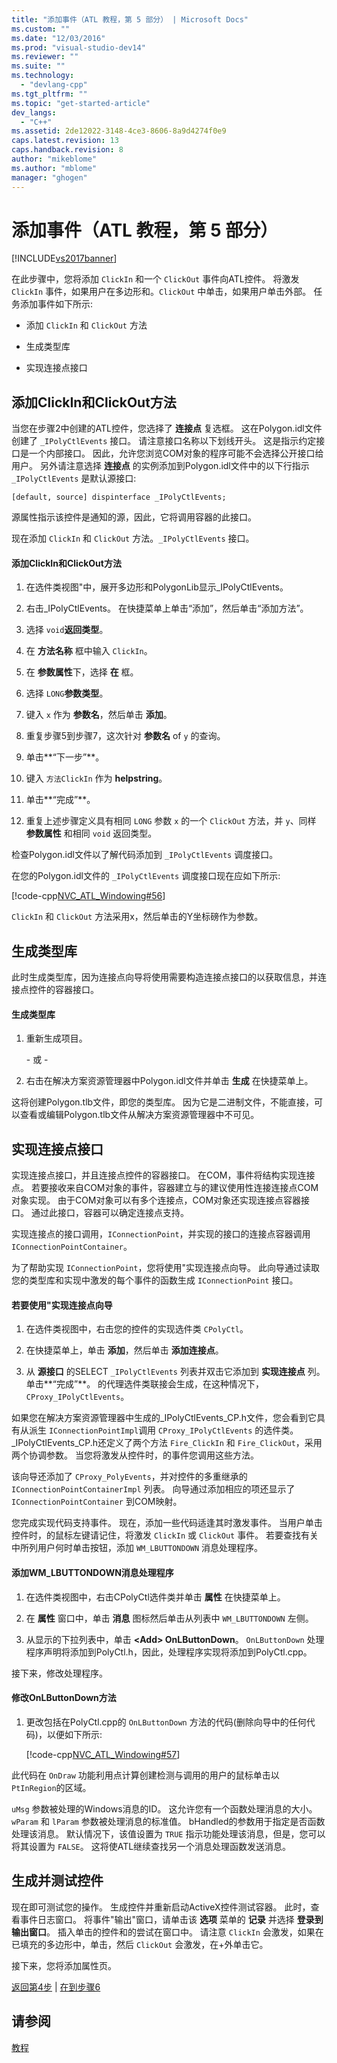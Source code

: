 ```yaml
---
title: "添加事件（ATL 教程，第 5 部分） | Microsoft Docs"
ms.custom: ""
ms.date: "12/03/2016"
ms.prod: "visual-studio-dev14"
ms.reviewer: ""
ms.suite: ""
ms.technology: 
  - "devlang-cpp"
ms.tgt_pltfrm: ""
ms.topic: "get-started-article"
dev_langs: 
  - "C++"
ms.assetid: 2de12022-3148-4ce3-8606-8a9d4274f0e9
caps.latest.revision: 13
caps.handback.revision: 8
author: "mikeblome"
ms.author: "mblome"
manager: "ghogen"
---
```

# 添加事件（ATL 教程，第 5 部分）
[!INCLUDE[vs2017banner](../assembler/inline/includes/vs2017banner.md)]

在此步骤中，您将添加 `ClickIn` 和一个 `ClickOut` 事件向ATL控件。  将激发 `ClickIn` 事件，如果用户在多边形和。`ClickOut` 中单击，如果用户单击外部。  任务添加事件如下所示:  
  
-   添加 `ClickIn` 和 `ClickOut` 方法  
  
-   生成类型库  
  
-   实现连接点接口  
  
## 添加ClickIn和ClickOut方法  
 当您在步骤2中创建的ATL控件，您选择了 **连接点** 复选框。  这在Polygon.idl文件创建了 `_IPolyCtlEvents` 接口。  请注意接口名称以下划线开头。  这是指示约定接口是一个内部接口。  因此，允许您浏览COM对象的程序可能不会选择公开接口给用户。  另外请注意选择 **连接点** 的实例添加到Polygon.idl文件中的以下行指示 `_IPolyCtlEvents` 是默认源接口:  
  
 `[default, source] dispinterface _IPolyCtlEvents;`  
  
 源属性指示该控件是通知的源，因此，它将调用容器的此接口。  
  
 现在添加 `ClickIn` 和 `ClickOut` 方法。`_IPolyCtlEvents` 接口。  
  
#### 添加ClickIn和ClickOut方法  
  
1.  在选件类视图"中，展开多边形和PolygonLib显示\_IPolyCtlEvents。  
  
2.  右击\_IPolyCtlEvents。  在快捷菜单上单击“添加”，然后单击“添加方法”。  
  
3.  选择 `void`**返回类型**。  
  
4.  在 **方法名称** 框中输入 `ClickIn`。  
  
5.  在 **参数属性**下，选择 **在** 框。  
  
6.  选择 `LONG`**参数类型**。  
  
7.  键入 `x` 作为 **参数名**，然后单击 **添加**。  
  
8.  重复步骤5到步骤7，这次针对 **参数名** of `y` 的查询。  
  
9. 单击**“下一步”**。  
  
10. 键入 `方法ClickIn` 作为 **helpstring**。  
  
11. 单击**“完成”**。  
  
12. 重复上述步骤定义具有相同 `LONG` 参数 `x` 的一个 `ClickOut` 方法，并 `y`、同样 **参数属性** 和相同 `void` 返回类型。  
  
 检查Polygon.idl文件以了解代码添加到 `_IPolyCtlEvents` 调度接口。  
  
 在您的Polygon.idl文件的 `_IPolyCtlEvents` 调度接口现在应如下所示:  
  
 [!code-cpp[NVC_ATL_Windowing#56](../atl/codesnippet/CPP/adding-an-event-atl-tutorial-part-5_1.idl)]  
  
 `ClickIn` 和 `ClickOut` 方法采用x，然后单击的Y坐标磅作为参数。  
  
## 生成类型库  
 此时生成类型库，因为连接点向导将使用需要构造连接点接口的以获取信息，并连接点控件的容器接口。  
  
#### 生成类型库  
  
1.  重新生成项目。  
  
     \- 或 \-  
  
2.  右击在解决方案资源管理器中Polygon.idl文件并单击 **生成** 在快捷菜单上。  
  
 这将创建Polygon.tlb文件，即您的类型库。  因为它是二进制文件，不能直接，可以查看或编辑Polygon.tlb文件从解决方案资源管理器中不可见。  
  
## 实现连接点接口  
 实现连接点接口，并且连接点控件的容器接口。  在COM，事件将结构实现连接点。  若要接收来自COM对象的事件，容器建立与的建议使用性连接连接点COM对象实现。  由于COM对象可以有多个连接点，COM对象还实现连接点容器接口。  通过此接口，容器可以确定连接点支持。  
  
 实现连接点的接口调用，`IConnectionPoint`，并实现的接口的连接点容器调用 `IConnectionPointContainer`。  
  
 为了帮助实现 `IConnectionPoint`，您将使用"实现连接点向导。  此向导通过读取您的类型库和实现中激发的每个事件的函数生成 `IConnectionPoint` 接口。  
  
#### 若要使用"实现连接点向导  
  
1.  在选件类视图中，右击您的控件的实现选件类 `CPolyCtl`。  
  
2.  在快捷菜单上，单击 **添加**，然后单击 **添加连接点**。  
  
3.  从 **源接口** 的SELECT `_IPolyCtlEvents` 列表并双击它添加到 **实现连接点** 列。  单击**“完成”**。  的代理选件类联接会生成，在这种情况下，`CProxy_IPolyCtlEvents`。  
  
 如果您在解决方案资源管理器中生成的\_IPolyCtlEvents\_CP.h文件，您会看到它具有从派生 `IConnectionPointImpl`调用 `CProxy_IPolyCtlEvents` 的选件类。  \_IPolyCtlEvents\_CP.h还定义了两个方法 `Fire_ClickIn` 和 `Fire_ClickOut`，采用两个协调参数。  当您将激发从控件时，的事件您调用这些方法。  
  
 该向导还添加了 `CProxy_PolyEvents`，并对控件的多重继承的 `IConnectionPointContainerImpl` 列表。  向导通过添加相应的项还显示了 `IConnectionPointContainer` 到COM映射。  
  
 您完成实现代码支持事件。  现在，添加一些代码适逢其时激发事件。  当用户单击控件时，的鼠标左键请记住，将激发 `ClickIn` 或 `ClickOut` 事件。  若要查找有关中所列用户何时单击按钮，添加 `WM_LBUTTONDOWN` 消息处理程序。  
  
#### 添加WM\_LBUTTONDOWN消息处理程序  
  
1.  在选件类视图中，右击CPolyCtl选件类并单击 **属性** 在快捷菜单上。  
  
2.  在 **属性** 窗口中，单击 **消息** 图标然后单击从列表中 `WM_LBUTTONDOWN` 左侧。  
  
3.  从显示的下拉列表中，单击 **\<Add\>  OnLButtonDown**。  `OnLButtonDown` 处理程序声明将添加到PolyCtl.h，因此，处理程序实现将添加到PolyCtl.cpp。  
  
 接下来，修改处理程序。  
  
#### 修改OnLButtonDown方法  
  
1.  更改包括在PolyCtl.cpp的 `OnLButtonDown` 方法的代码\(删除向导中的任何代码\)，以便如下所示:  
  
     [!code-cpp[NVC_ATL_Windowing#57](../atl/codesnippet/CPP/adding-an-event-atl-tutorial-part-5_2.cpp)]  
  
 此代码在 `OnDraw` 功能利用点计算创建检测与调用的用户的鼠标单击以 `PtInRegion`的区域。  
  
 `uMsg` 参数被处理的Windows消息的ID。  这允许您有一个函数处理消息的大小。  `wParam` 和 `lParam` 参数被处理消息的标准值。  bHandled的参数用于指定是否函数处理该消息。  默认情况下，该值设置为 `TRUE` 指示功能处理该消息，但是，您可以将其设置为 `FALSE`。  这将使ATL继续查找另一个消息处理函数发送消息。  
  
## 生成并测试控件  
 现在即可测试您的操作。  生成控件并重新启动ActiveX控件测试容器。  此时，查看事件日志窗口。  将事件"输出"窗口，请单击该 **选项** 菜单的 **记录** 并选择 **登录到输出窗口**。  插入单击的控件和的尝试在窗口中。  请注意 `ClickIn` 会激发，如果在已填充的多边形中，单击，然后 `ClickOut` 会激发，在\+外单击它。  
  
 接下来，您将添加属性页。  
  
 [返回第4步](../atl/changing-the-drawing-code-atl-tutorial-part-4.md) &#124; [在到步骤6](../atl/adding-a-property-page-atl-tutorial-part-6.md)  
  
## 请参阅  
 [教程](../atl/active-template-library-atl-tutorial.md)